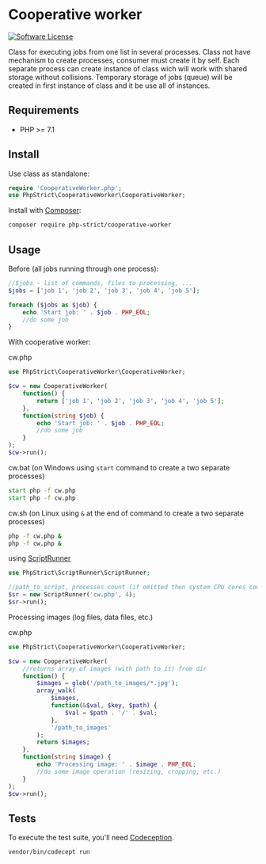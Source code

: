 # Cooperative worker

[![Software License][ico-license]](LICENSE.txt)

Class for executing jobs from one list in several processes.
Class not have mechanism to create processes, consumer must create it by self.
Each separate process can create instance of class wich will work with shared storage without collisions.
Temporary storage of jobs (queue) will be created in first instance of class and it be use all of instances.

## Requirements

*   PHP >= 7.1

## Install

Use class as standalone:

```php
require 'CooperativeWorker.php';
use PhpStrict\CooperativeWorker\CooperativeWorker;
```

Install with [Composer](http://getcomposer.org):
    
```bash
composer require php-strict/cooperative-worker
```

## Usage

Before (all jobs running through one process):

```php
//$jobs - list of commands, files to processing, ...
$jobs = ['job 1', 'job 2', 'job 3', 'job 4', 'job 5'];

foreach ($jobs as $job) {
    echo 'Start job: ' . $job . PHP_EOL;
    //do some job
}
```

With cooperative worker:

cw.php

```php
use PhpStrict\CooperativeWorker\CooperativeWorker;

$cw = new CooperativeWorker(
    function() {
        return ['job 1', 'job 2', 'job 3', 'job 4', 'job 5'];
    }, 
    function(string $job) {
        echo 'Start job: ' . $job . PHP_EOL;
        //do some job
    }
);
$cw->run();
```

cw.bat (on Windows using `start` command to create a two separate processes)

```bat
start php -f cw.php
start php -f cw.php
```

cw.sh (on Linux using `&` at the end of command to create a two separate processes)

```sh
php -f cw.php &
php -f cw.php &
```

using [ScriptRunner](https://github.com/php-strict/script-runner)

```php
use PhpStrict\ScriptRunner\ScriptRunner;

//path_to_script, processes count (if omitted then system CPU cores count will be used) 
$sr = new ScriptRunner('cw.php', 4);
$sr->run();
```

Processing images (log files, data files, etc.)

cw.php

```php
use PhpStrict\CooperativeWorker\CooperativeWorker;

$cw = new CooperativeWorker(
    //returns array of images (with path to it) from dir
    function() {
        $images = glob('/path_to_images/*.jpg');
        array_walk(
            $images, 
            function(&$val, $key, $path) {
                $val = $path . '/' . $val;
            }, 
            '/path_to_images'
        );
        return $images;
    }, 
    function(string $image) {
        echo 'Processing image: ' . $image . PHP_EOL;
        //do some image operation (resizing, cropping, etc.)
    }
);
$cw->run();
```

## Tests

To execute the test suite, you'll need [Codeception](https://codeception.com/).

```bash
vendor/bin/codecept run
```

[ico-license]: https://img.shields.io/badge/license-GPL-brightgreen.svg?style=flat-square
